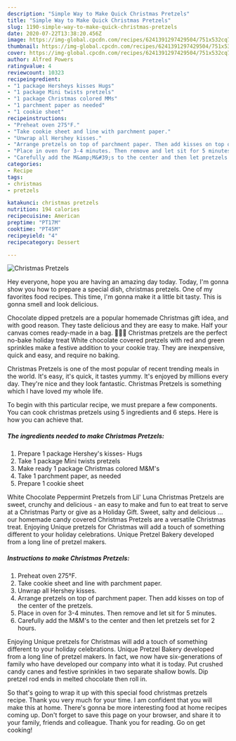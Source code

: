 ```yaml
---
description: "Simple Way to Make Quick Christmas Pretzels"
title: "Simple Way to Make Quick Christmas Pretzels"
slug: 1190-simple-way-to-make-quick-christmas-pretzels
date: 2020-07-22T13:38:20.456Z
image: https://img-global.cpcdn.com/recipes/6241391297429504/751x532cq70/christmas-pretzels-recipe-main-photo.jpg
thumbnail: https://img-global.cpcdn.com/recipes/6241391297429504/751x532cq70/christmas-pretzels-recipe-main-photo.jpg
cover: https://img-global.cpcdn.com/recipes/6241391297429504/751x532cq70/christmas-pretzels-recipe-main-photo.jpg
author: Alfred Powers
ratingvalue: 4
reviewcount: 10323
recipeingredient:
- "1 package Hersheys kisses Hugs"
- "1 package Mini twists pretzels"
- "1 package Christmas colored MMs"
- "1 parchment paper as needed"
- "1 cookie sheet"
recipeinstructions:
- "Preheat oven 275°F."
- "Take cookie sheet and line with parchment paper."
- "Unwrap all Hershey kisses."
- "Arrange pretzels on top of parchment paper. Then add kisses on top of the center of the pretzels."
- "Place in oven for 3-4 minutes. Then remove and let sit for 5 minutes."
- "Carefully add the M&amp;M&#39;s to the center and then let pretzels set for 2 hours."
categories:
- Recipe
tags:
- christmas
- pretzels

katakunci: christmas pretzels 
nutrition: 194 calories
recipecuisine: American
preptime: "PT17M"
cooktime: "PT45M"
recipeyield: "4"
recipecategory: Dessert

---
```



![Christmas Pretzels](https://img-global.cpcdn.com/recipes/6241391297429504/751x532cq70/christmas-pretzels-recipe-main-photo.jpg)

Hey everyone, hope you are having an amazing day today. Today, I'm gonna show you how to prepare a special dish, christmas pretzels. One of my favorites food recipes. This time, I'm gonna make it a little bit tasty. This is gonna smell and look delicious.

Chocolate dipped pretzels are a popular homemade Christmas gift idea, and with good reason. They taste delicious and they are easy to make. Half your canvas comes ready-made in a bag. 👩🏻‍🍳 Christmas pretzels are the perfect no-bake holiday treat White chocolate covered pretzels with red and green sprinkles make a festive addition to your cookie tray. They are inexpensive, quick and easy, and require no baking.

Christmas Pretzels is one of the most popular of recent trending meals in the world. It's easy, it's quick, it tastes yummy. It's enjoyed by millions every day. They're nice and they look fantastic. Christmas Pretzels is something which I have loved my whole life.


To begin with this particular recipe, we must prepare a few components. You can cook christmas pretzels using 5 ingredients and 6 steps. Here is how you can achieve that.

<!--inarticleads1-->

##### The ingredients needed to make Christmas Pretzels:

1. Prepare 1 package Hershey&#39;s kisses- Hugs
1. Take 1 package Mini twists pretzels
1. Make ready 1 package Christmas colored M&amp;M&#39;s
1. Take 1 parchment paper, as needed
1. Prepare 1 cookie sheet


White Chocolate Peppermint Pretzels from Lil&#39; Luna Christmas Pretzels are sweet, crunchy and delicious - an easy to make and fun to eat treat to serve at a Christmas Party or give as a Holiday Gift. Sweet, salty and delicious … our homemade candy covered Christmas Pretzels are a versatile Christmas treat. Enjoying Unique pretzels for Christmas will add a touch of something different to your holiday celebrations. Unique Pretzel Bakery developed from a long line of pretzel makers. 

<!--inarticleads2-->

##### Instructions to make Christmas Pretzels:

1. Preheat oven 275°F.
1. Take cookie sheet and line with parchment paper.
1. Unwrap all Hershey kisses.
1. Arrange pretzels on top of parchment paper. Then add kisses on top of the center of the pretzels.
1. Place in oven for 3-4 minutes. Then remove and let sit for 5 minutes.
1. Carefully add the M&amp;M&#39;s to the center and then let pretzels set for 2 hours.


Enjoying Unique pretzels for Christmas will add a touch of something different to your holiday celebrations. Unique Pretzel Bakery developed from a long line of pretzel makers. In fact, we now have six-generations of family who have developed our company into what it is today. Put crushed candy canes and festive sprinkles in two separate shallow bowls. Dip pretzel rod ends in melted chocolate then roll in. 

So that's going to wrap it up with this special food christmas pretzels recipe. Thank you very much for your time. I am confident that you will make this at home. There's gonna be more interesting food at home recipes coming up. Don't forget to save this page on your browser, and share it to your family, friends and colleague. Thank you for reading. Go on get cooking!
